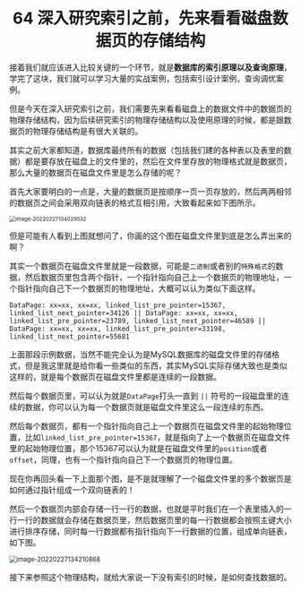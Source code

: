 <h1 align="center">64 深入研究索引之前，先来看看磁盘数据页的存储结构</h1>



接着我们就应该进入比较关键的一个环节，就是**数据库的索引原理以及查询原理**，学完了这块，我们就可以学习大量的实战案例，包括索引设计案例，查询调优案例。

但是今天在深入研究索引之前，我们需要先来看看磁盘上的数据文件中的数据页的物理存储结构，因为后续研究索引的物理存储结构以及使用原理的时候，都是跟数据页的物理存储结构是有很大关联的。

其实之前大家都知道，数据库最终所有的数据（包括我们建的各种表以及表里的数据）都是要存放在磁盘上的文件里的，然后在文件里存放的物理格式就是数据页，那么大量的数据页在磁盘文件里是怎么存储的呢？

首先大家要明白的一点是，大量的数据页是按顺序一页一页存放的，然后两两相邻的数据页之间会采用双向链表的格式互相引用，大致看起来如下图所示。

<img src="https://gitee.com/LastedMemory/studyimages/raw/master/img/mysql/64-108/image-20220227134029532-16459406832001.png" alt="image-20220227134029532" style="zoom:67%;" />

但是可能有人看到上图就想问了，你画的这个图在磁盘文件里到底是怎么弄出来的啊？

其实一个数据页在磁盘文件里就是一段数据，可能是`二进制`或者别的`特殊格式`的数据，然后数据页里包含两个指针，一个指针指向自己上一个数据页的物理地址，一个指针指向自己下一个数据页的物理地址，大概可以认为类似下面这样。

```
DataPage: xx=xx, xx=xx, linked_list_pre_pointer=15367, linked_list_next_pointer=34126 || DataPage: xx=xx, xx=xx, linked_list_pre_pointer=23789, linked_list_next_pointer=46589 || DataPage: xx=xx, xx=xx, linked_list_pre_pointer=33198, linked_list_next_pointer=55681
```

上面那段示例数据，当然不能完全认为是MySQL数据库的磁盘文件里的存储格式，但是我这里就是给你看一些类似的东西，其实MySQL实际存储大致也是类似这样的，就是每个数据页在磁盘文件里都是连续的一段数据。

然后每个数据页里，可以认为就是`DataPage`打头一直到 `||` 符号的一段磁盘里的连续的数据，你可以认为每一个数据页就是磁盘文件里这么一段连续的东西。

然后每个数据页，都有一个指针指向自己上一个数据页在磁盘文件里的起始物理位置，比如`linked_list_pre_pointer=15367`，就是指向了上一个数据页在磁盘文件里的起始物理位置，那个15367可以认为就是在磁盘文件里的`position`或者`offset`，同理，也有一个指针指向自己下一个数据页的物理位置。

现在你再回头看一下上面那个图，是不是就理解了一个磁盘文件里的多个数据页是如何通过指针组成一个双向链表的！

然后一个数据页内部会存储一行一行的数据，也就是平时我们在一个表里插入的一行一行的数据就会存储在数据页里，然后数据页里的每一行数据都会按照主键大小进行排序存储，同时每一行数据都有指针指向下一行数据的位置，组成单向链表，如下图。

<img src="https://gitee.com/LastedMemory/studyimages/raw/master/img/mysql/64-108/image-20220227134210868.png" alt="image-20220227134210868" style="zoom:80%;" />

接下来参照这个物理结构，就给大家说一下没有索引的时候，是如何查找数据的。

